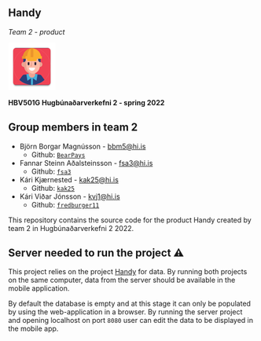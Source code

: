 ## Handy
*Team 2 - product*

![](app/src/main/res/mipmap-xhdpi/handyicon.png)

**HBV501G Hugbúnaðarverkefni 2 - spring 2022**

## Group members in team 2
* Björn Borgar Magnússon - [bbm5@hi.is](mailto:bbm5@hi.is)
    * Github: [`BearPays`](https://github.com/BearPays)
* Fannar Steinn Aðalsteinsson - [fsa3@hi.is](mailto:fsa3@hi.is)
    * Github: [`fsa3`](https://github.com/fsa3)
* Kári Kjærnested - [kak25@hi.is](mailto:kak25@hi.is)
    * Github: [`kak25`](https://github.com/kak25)
* Kári Viðar Jónsson - [kvj1@hi.is](mailto:kvj1@hi.is)
    * Github: [`fredburger11`](https://github.com/fredburger11)

This repository contains the source code for the product Handy created by team 2 in
Hugbúnaðarverkefni 2 2022.

## Server needed to run the project ⚠️
This project relies on the project [Handy](https://github.com/fsa3/handy) for data.
By running both projects on the same computer, data from the server should be available in the mobile
application.

By default the database is empty and at this stage it can only be populated by using the web-application in a browser.
By running the server project and opening localhost on port `8080` user can edit the data to be displayed in the mobile app.
